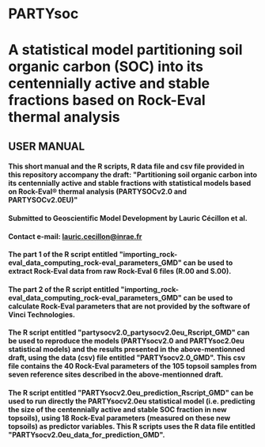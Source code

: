 # PARTYsoc
# A statistical model partitioning soil organic carbon (SOC) into its centennially active and stable fractions based on Rock-Eval thermal analysis

## USER MANUAL

#### This short manual and the R scripts, R data file and csv file provided in this repository accompany the draft: "Partitioning soil organic carbon into its centennially active and stable fractions with statistical models based on Rock-Eval® thermal analysis (PARTYSOCv2.0 and PARTYSOCv2.0EU)"
#### Submitted to Geoscientific Model Development by Lauric Cécillon et al.
#### Contact e-mail: lauric.cecillon@inrae.fr

#### The part 1 of the R script entitled "importing_rock-eval_data_computing_rock-eval_parameters_GMD" can be used to extract Rock-Eval data from raw Rock-Eval 6 files (R.00 and S.00).

#### The part 2 of the R script entitled "importing_rock-eval_data_computing_rock-eval_parameters_GMD" can be used to calculate Rock-Eval parameters that are not provided by the software of Vinci Technologies.

#### The R script entitled "partysocv2.0_partysocv2.0eu_Rscript_GMD" can be used to reproduce the models (PARTYsocv2.0 and PARTYsoc2.0eu statistical models) and the results presented in the above-mentionned draft, using the data (csv) file entitled "PARTYsocv2.0_GMD". This csv file contains the 40 Rock-Eval parameters of the 105 topsoil samples from seven reference sites described in the above-mentionned draft.

#### The R script entitled "PARTYsocv2.0eu_prediction_Rscript_GMD" can be used to run directly the PARTYsocv2.0eu statistical model (i.e. predicting the size of the centennially active and stable SOC fraction in new topsoils), using 18 Rock-Eval parameters (measured on these new topsoils) as predictor variables. This R scripts uses the R data file entitled "PARTYsocv2.0eu_data_for_prediction_GMD".
